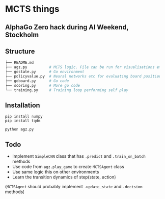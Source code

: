 # MCTS things 

## AlphaGo Zero hack during AI Weekend, Stockholm

## Structure
```python
├── README.md
├── agz.py          # MCTS logic. File can be run for visualisations etc
├── gostate.py      # Go environment
├── policyvalue.py  # Neural networks etc for evaluating board positions
├── goboard.py      # Go code 
├── scoring.py      # More go code 
└── training.py     # Training loop performing self play 
```

## Installation

```
pip install numpy
pip install tqdm

python agz.py
```

## Todo
- Implement `SimpleCNN` class that has `.predict` and `.train_on_batch` methods
- Use code from `agz.play_game` to create `MCTSAgent` class 
- Use same logic this on other environments
- Learn the transition dynamics of step(state, action)

(`MCTSAgent` should probably implement `.update_state` and `.decision` methods)
